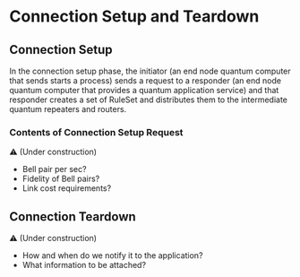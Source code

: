 # Connection Setup and Teardown

## Connection Setup
In the connection setup phase, the initiator (an end node quantum computer that sends starts a process) sends a request to a responder (an end node quantum computer that provides a quantum application service) and that responder creates a set of RuleSet and distributes them to the intermediate quantum repeaters and routers.

### Contents of Connection Setup Request
:warning: (Under construction)
- Bell pair per sec?
- Fidelity of Bell pairs?
- Link cost requirements?

## Connection Teardown
:warning: (Under construction)
- How and when do we notify it to the application?
- What information to be attached?
